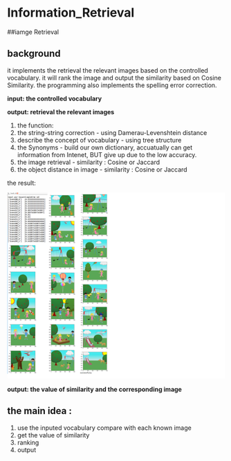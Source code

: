 # Information_Retrieval

##iamge Retrieval

## background

it implements the retrieval the relevant images based on the controlled vocabulary. it will rank the image and output the similarity based on Cosine Similarity. the programming also implements the spelling error correction. 

**input: the controlled vocabulary**

**output: retrieval the relevant images**

1. the function:
2. the string-string correction                        - using Damerau-Levenshtein distance
3. describe the concept of vocabulary                  - using tree structure
4. the Synonyms                                        - build our own dictionary, accuatually can get information from Intenet, BUT give                                                           up due to the low accuracy.
5. the image retrieval                                    - similarity : Cosine or Jaccard
6. the object distance in image                           - similarity : Cosine or Jaccard

the result:

![alt text](https://github.com/kangqiwang/Information_Retrieval/blob/master/Untitled.png)

**output: the value of similarity and the corresponding image**

## the main idea :
1. use the inputed vocabulary compare with each known image
2. get the value of similarity
3. ranking
4. output

